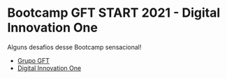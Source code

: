 # Bootcamp GFT START 2021 -  Digital Innovation One
 
Alguns desafios desse Bootcamp sensacional! 

* [Grupo GFT](https://www.linkedin.com/company/gft-group/)
* [Digital Innovation One](https://www.linkedin.com/school/digitalinnovation-one/)
